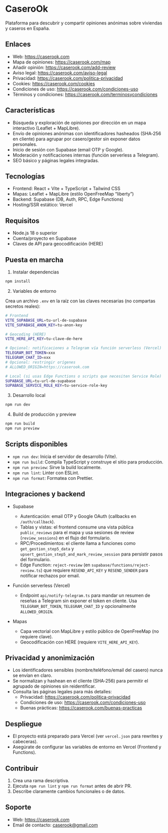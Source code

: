 # CaseroOk

Plataforma para descubrir y compartir opiniones anónimas sobre viviendas y caseros en España.

## Enlaces

- Web: https://caserook.com
- Mapa de opiniones: https://caserook.com/map
- Añadir opinión: https://caserook.com/add-review
- Aviso legal: https://caserook.com/aviso-legal
- Privacidad: https://caserook.com/politica-privacidad
- Cookies: https://caserook.com/cookies
- Condiciones de uso: https://caserook.com/condiciones-uso
- Términos y condiciones: https://caserook.com/terminosycondiciones

## Características

- Búsqueda y exploración de opiniones por dirección en un mapa interactivo (Leaflet + MapLibre).
- Envío de opiniones anónimas con identificadores hasheados (SHA‑256 en cliente) para agrupar por casero/gestor sin exponer datos personales.
- Inicio de sesión con Supabase (email OTP y Google).
- Moderación y notificaciones internas (función serverless a Telegram).
- SEO básico y páginas legales integradas.

## Tecnologías

- Frontend: React + Vite + TypeScript + Tailwind CSS
- Mapas: Leaflet + MapLibre (estilo OpenFreeMap “liberty”)
- Backend: Supabase (DB, Auth, RPC, Edge Functions)
- Hosting/SSR estático: Vercel

## Requisitos

- Node.js 18 o superior
- Cuenta/proyecto en Supabase
- Claves de API para geocodificación (HERE)

## Puesta en marcha

1) Instalar dependencias

```bash
npm install
```

2) Variables de entorno

Crea un archivo `.env` en la raíz con las claves necesarias (no compartas secretos reales):

```bash
# Frontend
VITE_SUPABASE_URL=tu-url-de-supabase
VITE_SUPABASE_ANON_KEY=tu-anon-key

# Geocoding (HERE)
VITE_HERE_API_KEY=tu-clave-de-here

# Opcional: notificaciones a Telegram vía función serverless (Vercel)
TELEGRAM_BOT_TOKEN=xxx
TELEGRAM_CHAT_ID=xxx
# Opcional: restringir orígenes
# ALLOWED_ORIGIN=https://caserook.com

# Local (si usas Edge Functions o scripts que necesiten Service Role)
SUPABASE_URL=tu-url-de-supabase
SUPABASE_SERVICE_ROLE_KEY=tu-service-role-key
```

3) Desarrollo local

```bash
npm run dev
```

4) Build de producción y preview

```bash
npm run build
npm run preview
```

## Scripts disponibles

- `npm run dev`: Inicia el servidor de desarrollo (Vite).
- `npm run build`: Compila TypeScript y construye el sitio para producción.
- `npm run preview`: Sirve la build localmente.
- `npm run lint`: Linter con ESLint.
- `npm run format`: Formatea con Prettier.

## Integraciones y backend

- Supabase
  - Autenticación: email OTP y Google OAuth (callbacks en `/auth/callback`).
  - Tablas y vistas: el frontend consume una vista pública `public_reviews` para el mapa y usa sesiones de review (`review_sessions`) en el flujo del formulario.
  - RPC/Procedimientos: el cliente llama a funciones como `get_gestion_step5_data` y `upsert_gestion_step5_and_mark_review_session` para persistir pasos del formulario.
  - Edge Function: `reject-review` (en `supabase/functions/reject-review.ts`) que requiere `RESEND_API_KEY` y `RESEND_SENDER` para notificar rechazos por email.

- Función serverless (Vercel)
  - Endpoint `api/notify-telegram.ts` para mandar un resumen de reseñas a Telegram sin exponer el token en cliente. Usa `TELEGRAM_BOT_TOKEN`, `TELEGRAM_CHAT_ID` y opcionalmente `ALLOWED_ORIGIN`.

- Mapas
  - Capa vectorial con MapLibre y estilo público de OpenFreeMap (no requiere clave).
  - Geocodificación con HERE (requiere `VITE_HERE_API_KEY`).

## Privacidad y anonimización

- Los identificadores sensibles (nombre/teléfono/email del casero) nunca se envían en claro.
- Se normalizan y hashean en el cliente (SHA‑256) para permitir el agrupado de opiniones sin reidentificar.
- Consulta las páginas legales para más detalles:
  - Privacidad: https://caserook.com/politica-privacidad
  - Condiciones de uso: https://caserook.com/condiciones-uso
  - Buenas prácticas: https://caserook.com/buenas-practicas

## Despliegue

- El proyecto está preparado para Vercel (ver `vercel.json` para rewrites y cabeceras).
- Asegúrate de configurar las variables de entorno en Vercel (Frontend y Functions).

## Contribuir

1. Crea una rama descriptiva.
2. Ejecuta `npm run lint` y `npm run format` antes de abrir PR.
3. Describe claramente cambios funcionales o de datos.

## Soporte

- Web: https://caserook.com
- Email de contacto: caserook@gmail.com
